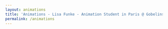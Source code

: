 ```yaml
---
layout: animations
title: 'Animations - Lisa Funke - Animation Student in Paris @ Gobelins'
permalink: /animations
---
```

